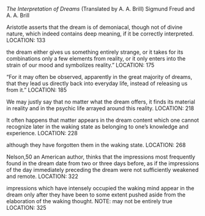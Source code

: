 *The Interpretation of Dreams* (Translated by A. A. Brill)
Sigmund Freud and A. A. Brill

Aristotle asserts that the dream is of demoniacal, though not of divine nature, which indeed contains deep meaning, if it be correctly interpreted.
LOCATION: 133

the dream either gives us something entirely strange, or it takes for its combinations only a few elements from reality, or it only enters into the strain of our mood and symbolizes reality.”
LOCATION: 175

“For it may often be observed, apparently in the great majority of dreams, that they lead us directly back into everyday life, instead of releasing us from it.”
LOCATION: 185

We may justly say that no matter what the dream offers, it finds its material in reality and in the psychic life arrayed around this reality.
LOCATION: 218

It often happens that matter appears in the dream content which one cannot recognize later in the waking state as belonging to one’s knowledge and experience.
LOCATION: 228

although they have forgotten them in the waking state.
LOCATION: 268

Nelson,50 an American author, thinks that the impressions most frequently found in the dream date from two or three days before, as if the impressions of the day immediately preceding the dream were not sufficiently weakened and remote.
LOCATION: 322

impressions which have intensely occupied the waking mind appear in the dream only after they have been to some extent pushed aside from the elaboration of the waking thought.
NOTE: may not be entirely true
LOCATION: 325
